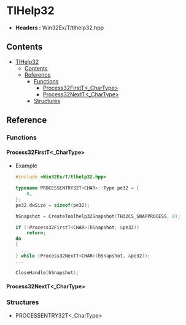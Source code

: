 
# TlHelp32

- **Headers :** Win32Ex/T/tlhelp32.hpp

## Contents

- [TlHelp32](#tlhelp32)
  - [Contents](#contents)
  - [Reference](#reference)
    - [Functions](#functions)
      - [Process32FirstT\<_CharType\>](#process32firstt_chartype)
      - [Process32NextT<\_CharType\>](#process32nextt_chartype)
    - [Structures](#structures)

## Reference

### Functions

#### Process32FirstT\<_CharType\>

- Example

  ```C++
  #include <Win32Ex/T/tlhelp32.hpp>

  typename PROCESSENTRY32T<CHAR>::Type pe32 = {
      0,
  };
  pe32.dwSize = sizeof(pe32);

  hSnapshot = CreateToolhelp32Snapshot(TH32CS_SNAPPROCESS, 0);

  if (!Process32FirstT<CHAR>(hSnapshot, &pe32))
      return;
  do
  {
    ...
  } while (Process32NextT<CHAR>(hSnapshot, &pe32));
  ...

  CloseHandle(hSnapshot);

  ```

#### Process32NextT<\_CharType\>

### Structures

- PROCESSENTRY32T\<_CharType\>
